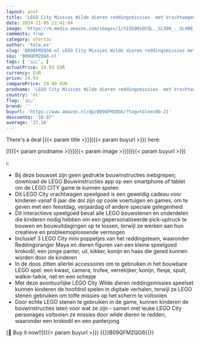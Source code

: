 ```yaml
---
layout: post
title: 'LEGO City Missies Wilde dieren reddingsmissies  met Vrachtwagen en Mini Poppetjes  Interactief Speelgoed Met Game App en Avonturen voor Kinderen  Cadeau voor Jongens en Meisjes 60353'
date: 2024-11-05 22:41:04
image: 'https://m.media-amazon.com/images/I/515bQ0sDCQL._SL500_._SL400_.jpg'
comments: true
category: ofertas
author: 'tole.es'
slug: 'B09QFM2QG6-nl LEGO City Missies Wilde dieren reddingsmissies met...'
sku: 'B09QFM2QG6-nl'
tags: [ '🇳🇱', ]
actualPrice: 24.93 EUR
currency: EUR
price: 24.93
comparePrice: 29.99 EUR
prodname: 'LEGO City Missies Wilde dieren reddingsmissies  met Vrachtwagen en Mini Poppetjes  Interactief Speelgoed Met Game App en Avonturen voor Kinderen  Cadeau voor Jongens en Meisjes 60353'
country: 'nl'
flag: '🇳🇱'
brand: ''
buyurl: 'https://www.amazon.nl/dp/B09QFM2QG6/?tag=tolees0b-21'
descuento: '16.87'
average: '27.26'
---
```


There's a deal [{{< param title >}}]({{< param buyurl >}})  here:

[![{{< param prodname >}}]({{< param image >}})]({{< param buyurl >}})

ℹ️:

- Bij deze bouwset zijn geen gedrukte bouwinstructies inebgrepen; download de LEGO Bouwinstructies app op een smartphone of tablet om de LEGO CITY game te kunnen spelen
- Dit LEGO City vrachtwagen speelgoed is een geweldig cadeau voor kinderen vanaf 6 jaar die dol zijn op coole voertuigen en games, om te geven met een feestdag, verjaardag of andere speciale gelegenheid
- Dit interactieve speelgoed bevat alle LEGO bouwstenen en onderdelen die kinderen nodig hebben om een gepersonaliseerde pick-uptruck te bouwen en bouwuitdagingen op te lossen, terwijl ze werken aan hun creatieve en probleemoplossende vermogen
- Inclusief 3 LEGO City mini poppetjes van het reddingsteam, waaronder Reddingsranger Maya en dieren figuren van een kleine speelgoed krokodil, een jonge panter, uil, kikker, konijn en haas die gered kunnen worden door de kinderen
- In de doos zitten allerlei accessoires om te gebruiken in het bouwbare LEGO spel: een kwast, camera, trofee, verrekijker, konijn, flesje, spuit, walkie-talkie, net en een schepje
- Met deze avontuurlijke LEGO City Wilde dieren reddingsmissies speelset kunnen kinderen de hoofdrol spelen in digitale verhalen, terwijl ze LEGO stenen gebruiken om toffe missies op het scherm te voltooien
- Door echte LEGO stenen te gebruiken in de game, kunnen kinderen de bouwinstructies laten voor wat ze zijn - samen met leuke LEGO City personages voltooien ze missies door wilde dieren te redden, waaronder een krokodil en een panterjong

[🛒 Buy it now!!]({{< param buyurl >}})
{{<world>}}B09QFM2QG6{{</world>}}
